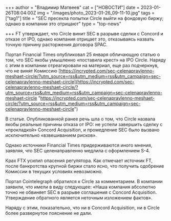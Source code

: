 +++
author = "Владимир Матвеев"
cat = ["НОВОСТИ"]
date = 2023-01-26T08:04:00Z
img = "/images/photo_2023-01-26_09-11-10.jpg"
tags = ["tag1"]
title = "SEC пресекла попытки Circle выйти на фондовую биржу; однако в компании это отрицают"
type = "top-news"

+++
FT утверждает, что Circle винит SEC в разрыве сделки с Concord и отказе от IPO, однако компания отрицает это, отказываясь назвать точную причину расторжения договора SPAC.

Портал Financial Times опубликовал 25 января обличающую статью о том, что SEC якобы умышленно «поставила крест» на IPO Circle. Наряду с этим в компании отреагировали на материал, еще раз подчеркнув, что не винят Комиссию [https://incrypted.com/sec-celenapravlenno-meshaet-circle/?utm_source=rss&utm_medium=rss&utm_campaign=sec-celenapravlenno-meshaet-circle](https://incrypted.com/sec-celenapravlenno-meshaet-circle/?utm_source=rss&utm_medium=rss&utm_campaign=sec-celenapravlenno-meshaet-circle "https://incrypted.com/sec-celenapravlenno-meshaet-circle/?utm_source=rss&utm_medium=rss&utm_campaign=sec-celenapravlenno-meshaet-circle")

В статье. Опубликованной ранее речь шла о том, что Circle назвала якобы реальные причины отказа от IPO: не успели завершить сделку с «прокладкой» Concord Acquisition, и промедление SEC было вызвано исключительно «взвешиванием рисков».

Однако источники Financial Times придерживаются иного мнения, заявляя, что SEC целенаправленно медлила с оформлением S-4.

Крах FTX усилил опасения регулятора. Как отмечает источник FT, после банкротства крупной биржи стало ясно, что получить одобрение Комиссии в текущих условиях невозможно.

Портал Cointelegraph обратился к Circle за комментарием. В компании заявили, что имели в виду следующее: «Наша компания абсолютно точно не обвиняет SEC в разрыве соглашения с Concord Acquisition. Утверждение обратного является неточным изложением фактов». 

Наряду с этим, показательно, что ни в Concord Acquisition, ни в Circle более развернутое пояснение не дали.